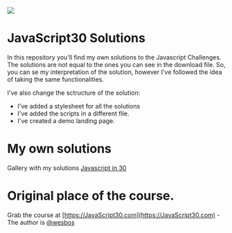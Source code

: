 ﻿![](https://javascript30.com/images/JS3-social-share.png)

# JavaScript30 Solutions

In this repository you'll find my own solutions to the Javascript Challenges. The solutions are not equal to the ones you can see in the download file. So, you can se my interpretation of the solution, however I've followed the idea of taking the same functionalities.

I've also change the sctructure of the solution:
- I've added a stylesheet for all the solutions
- I've added the scripts in a different file.
- I've created a demo landing page.

# My own solutions

Gallery with my solutions [Javascript in 30](https://geeklogbook.github.io/JavaScript30/)

# Original place of the course.

Grab the course at [https://JavaScript30.com](https://JavaScript30.com) - The author is [@wesbos](https://twitter.com/wesbos)

